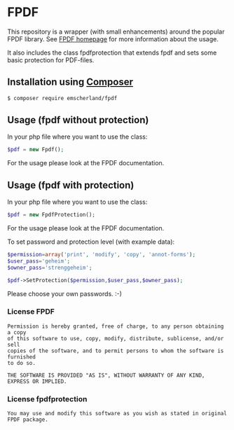 # FPDF
  
  This repository is a wrapper (with small enhancements) around the popular FPDF library.
  See [FPDF homepage](http://www.fpdf.org/) for more information about the usage.
  
  It also includes the class fpdfprotection that extends fpdf and sets some basic protection for PDF-files.
  
## Installation using [Composer](https://getcomposer.org/)
  ```sh
  $ composer require emscherland/fpdf
  ```
  
  
## Usage (fpdf without protection)

In your php file where you want to use the class: 
``` php
$pdf = new Fpdf();
```
For the usage please look at the FPDF documentation.

## Usage (fpdf with protection)

In your php file where you want to use the class: 
``` php
$pdf = new FpdfProtection();
```
For the usage please look at the FPDF documentation.

To set password and protection level (with example data):
``` php
$permission=array('print', 'modify', 'copy', 'annot-forms');
$user_pass='geheim';
$owner_pass='strenggeheim';

$pdf->SetProtection($permission,$user_pass,$owner_pass);
```
Please choose your own passwords. :-)



### License FPDF

```text
Permission is hereby granted, free of charge, to any person obtaining a copy
of this software to use, copy, modify, distribute, sublicense, and/or sell
copies of the software, and to permit persons to whom the software is furnished
to do so.

THE SOFTWARE IS PROVIDED "AS IS", WITHOUT WARRANTY OF ANY KIND, EXPRESS OR IMPLIED.
```

### License fpdfprotection
```text
You may use and modify this software as you wish as stated in original FPDF package.
```

